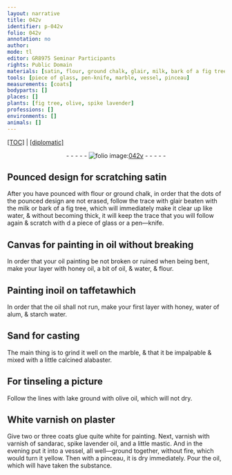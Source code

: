```yaml
---
layout: narrative
title: 042v
identifier: p-042v
folio: 042v
annotation: no
author:
mode: tl
editor: GR8975 Seminar Participants
rights: Public Domain
materials: [satin, flour, ground chalk, glair, milk, bark of a fig tree, water, glass, oil, honey, taffeta, water of alum, starch water, Sand for casting, marble, calcined alabaster, lake, olive oil, White varnish, plaster, glue quite white, varnish of sandarac, spike lavender oil, and a little mastic, sandarac, spike lavender oil, mastic]
tools: [piece of glass, pen-knife, marble, vessel, pinceau]
measurements: [coats]
bodyparts: []
places: []
plants: [fig tree, olive, spike lavender]
professions: []
environments: []
animals: []
---
```


 <p><a href="{{ site.baseurl }}/translation/">[TOC]</a> | <a href="{{ site.baseurl }}/texts/p-042v_tc/" target="_blank">[diplomatic]</a></p><div class="folio" align="center">- - - - - <a href="http://gallica.bnf.fr/ark:/12148/btv1b10500001g/f90.image" target="_blank"><img src="https://cu-mkp.github.io/2017-workshop-edition/assets/photo-icon.png" alt="folio image: " style="display:inline-block; margin-bottom:-3px;"/>042v</a> - - - - - </div>  
  

## Pounced design for scratching <span class="m">satin</span>

 
After you have pounced with <span class="m">flour</span> or <span class="m">ground chalk</span>, in order that the dots of the pounced design are not erased, follow the trace with <span class="m">glair</span> beaten with the <span class="m">milk</span> or <span class="m">bark of a <span class="pa">fig tree</span></span>, which will immediately make it clear up like <span class="m">water</span>, & without becoming thick, it will keep the trace that you will follow again & scratch with <span class="del">d</span> a <span class="tl">piece of <span class="m">glass</span></span> or a <span class="tl">pen—knife</span>.
 
 
  

## Canvas for painting in <span class="m">oil</span> without breaking

 
In order that your <span class="m">oil</span> painting be not broken or ruined when being bent, make your layer with <span class="m">honey</span> <span class="del">oil</span>, a bit of <span class="m">oil</span>, & <span class="m">water</span>, <span class="add">&</span> <span class="m">flour</span>.
 
 
  

## Painting in<span class="m">oil</span> on <span class="m">taffeta</span><span class="del">which</span>

 
In order that the <span class="m">oil</span> shall not run, make your first layer with <span class="m">honey</span>, <span class="m">water of alum</span>, & <span class="m">starch water</span>.
 
 
  

## <span class="m">Sand for casting</span>

 
The main thing is to grind it well on the <span class="tl"><span class="m">marble</span></span>, & that it be impalpable & mixed with a little <span class="m">calcined alabaster</span>.
 
 
  

## For tinseling a picture

 
Follow the lines with <span class="m">lake</span> ground with <span class="m"><span class="pa">olive</span> oil</span>, which will not dry.
 
 
  

## <span class="m">White varnish</span> on <span class="m">plaster</span>

 
Give two or three <span class="ms">coats</span> <span class="m">glue quite white</span> for painting. Next, varnish with <span class="m">varnish of <span class="m">sandarac</span>, <span class="m"><span class="pa">spike lavender</span> oil</span>, and a little <span class="m">mastic</span></span>. And <span class="tmp">in the evening</span> put it into a <span class="tl">vessel</span>, all well—ground together, without fire, which would turn it yellow. Then with a <span class="tl">pinceau</span>, it is dry immediately. Pour the <span class="m">oil</span>, which will have taken the substance.
 
 